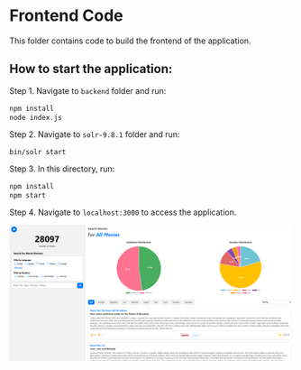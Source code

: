 # Frontend Code
This folder contains code to build the frontend of the application.

## How to start the application:
Step 1. Navigate to `backend` folder and run:
```
npm install
node index.js
```

Step 2. Navigate to `solr-9.8.1` folder and run:
```
bin/solr start
```

Step 3. In this directory, run:
```
npm install
npm start
```

Step 4. Navigate to `localhost:3000` to access the application. 

![alt text](webpage_screenshot.png)